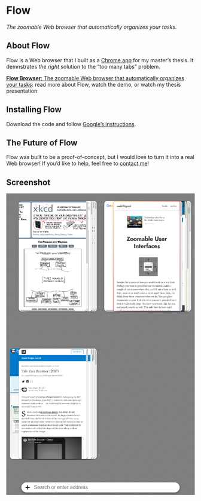 # Flow
*The zoomable Web browser that automatically organizes your tasks.*

## About Flow
Flow is a Web browser that I built as a [Chrome app](https://developer.chrome.com/docs/apps/) for my master’s thesis. It demnstrates *the right* solution to the “too many tabs” problem.

[**Flow Browser**: The zoomable Web browser that automatically organizes your tasks](https://medium.com/david-regev-on-ux/flow-browser-b730daf0f717): read more about Flow, watch the demo, or watch my thesis presentation.

## Installing Flow
Download the code and follow [Google’s instructions](https://developer.chrome.com/docs/apps/app_codelab_basics/#developer-mode).

## The Future of Flow
Flow was built to be a proof-of-concept, but I would love to turn it into a real Web browser! If you’d like to help, feel free to [contact me](mailto:david@davidregev.com)!

## Screenshot
![Screenshot of Flow Browser](screenshot.png)
